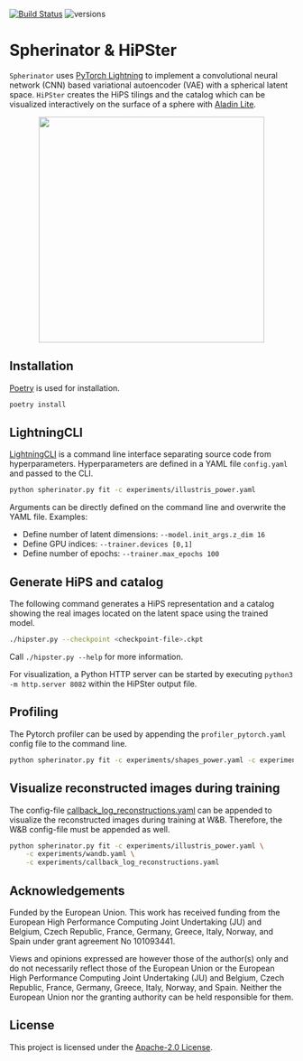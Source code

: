 [![Build Status](https://github.com/HITS-AIN/Spherinator/actions/workflows/python-package.yml/badge.svg?branch=main)](https://github.com/HITS-AIN/Spherinator/actions/workflows/python-package.yml?branch=main)
![versions](https://img.shields.io/badge/python-3.9%20%7C%203.10%20%7C%203.11%20%7C%203.12-blue)

# Spherinator & HiPSter

`Spherinator` uses [PyTorch Lightning](https://lightning.ai/docs/pytorch/stable/) to implement a convolutional neural network (CNN) based variational autoencoder (VAE) with a spherical latent space.
`HiPSter` creates the HiPS tilings and the catalog which can be visualized interactively on the surface of a sphere with [Aladin Lite](https://github.com/cds-astro/aladin-lite).

<p align="center">
  <img src="docs/P404_f2.png" width="400" height="400">
</p>


## Installation

[Poetry](https://python-poetry.org/) is used for installation.

```bash
poetry install
```


## LightningCLI

[LightningCLI](https://lightning.ai/docs/pytorch/latest/cli/lightning_cli.html#lightning-cli) is a command line interface separating source code from hyperparameters. Hyperparameters are defined in a YAML file `config.yaml` and passed to the CLI.

```bash
python spherinator.py fit -c experiments/illustris_power.yaml
```

Arguments can be directly defined on the command line and overwrite the YAML file.
Examples:

- Define number of latent dimensions: `--model.init_args.z_dim 16`
- Define GPU indices: `--trainer.devices [0,1]`
- Define number of epochs: `--trainer.max_epochs 100`


## Generate HiPS and catalog

The following command generates a HiPS representation and a catalog showing the real images located on the latent space using the trained model.

```bash
./hipster.py --checkpoint <checkpoint-file>.ckpt
```

Call `./hipster.py --help` for more information.

For visualization, a Python HTTP server can be started by executing `python3 -m http.server 8082` within the HiPSter output file.


## Profiling

The Pytorch profiler can be used by appending the `profiler_pytorch.yaml` config file to the command line.

```bash
python spherinator.py fit -c experiments/shapes_power.yaml -c experiments/profiler_pytorch.yaml
```


## Visualize reconstructed images during training

The config-file [callback_log_reconstructions.yaml](experiments/callback_log_reconstructions.yaml) can be appended to visualize the reconstructed images during training at W&B. Therefore, the W&B config-file must be appended as well.

```bash
python spherinator.py fit -c experiments/illustris_power.yaml \
    -c experiments/wandb.yaml \
    -c experiments/callback_log_reconstructions.yaml
```

## Acknowledgements

Funded by the European Union. This work has received funding from the European High Performance Computing Joint Undertaking (JU) and Belgium, Czech Republic, France, Germany, Greece, Italy, Norway, and Spain under grant agreement No 101093441.

Views and opinions expressed are however those of the author(s) only and do not necessarily reflect those of the European Union or the European High Performance Computing Joint Undertaking (JU) and Belgium, Czech Republic, France, Germany, Greece, Italy, Norway, and Spain. Neither the European Union nor the granting authority can be held responsible for them.

## License

This project is licensed under the [Apache-2.0 License](http://www.apache.org/licenses/LICENSE-2.0).

